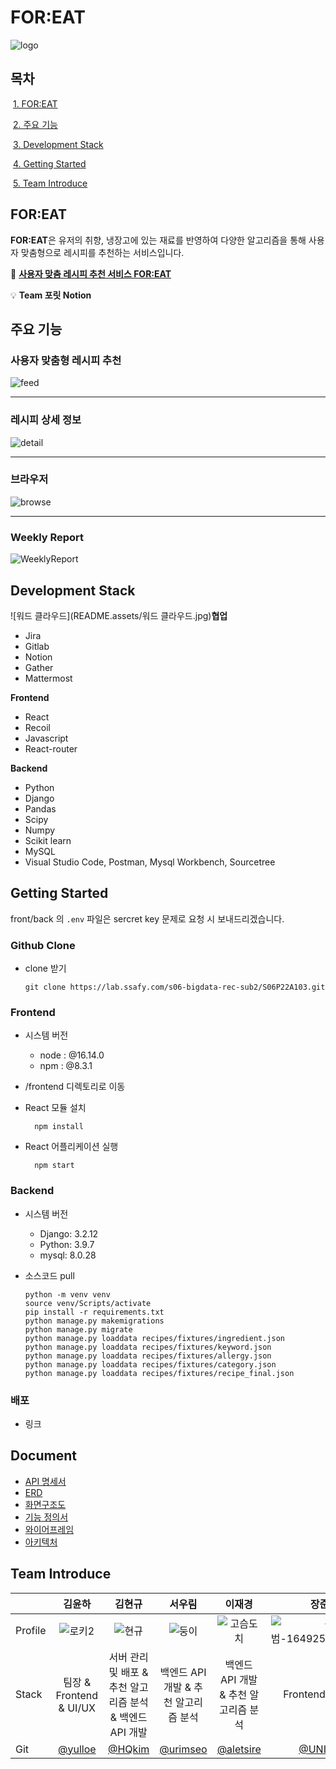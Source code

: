 # FOR:EAT

![logo](README.assets/logo.png)

## 목차

​	[1. FOR:EAT](#for:eat)

​	[2. 주요 기능](#주요-기능)

​	[3. Development Stack](#development-stack)

​	[4. Getting Started](#getting-started)

​	[5. Team Introduce](#team-introduce)



## FOR:EAT

**FOR:EAT**은 유저의 취향, 냉장고에 있는 재료를 반영하여 다양한 알고리즘을 통해 사용자 맞춤형으로 레시피를 추천하는 서비스입니다. 

🍴 [**사용자 맞춤 레시피 추천 서비스 FOR:EAT**](https://j6a103.p.ssafy.io/)

💡 **Team 포릿 Notion**



## 주요 기능

### 사용자 맞춤형 레시피 추천

![feed](README.assets/feed.PNG)



<hr/>

### 레시피 상세 정보

![detail](README.assets/detail.PNG)

<hr/>

### 브라우저

![browse](README.assets/browse.PNG)

<hr/>

### Weekly Report

![WeeklyReport](README.assets/WeeklyReport.png)





## Development Stack

![워드 클라우드](README.assets/워드 클라우드.jpg)**협업**
- Jira
- Gitlab
- Notion
- Gather
- Mattermost

**Frontend**

- React
- Recoil
- Javascript
- React-router

**Backend**

- Python
- Django
- Pandas
- Scipy
- Numpy
- Scikit learn
- MySQL
- Visual Studio Code, Postman, Mysql Workbench, Sourcetree





## Getting Started

front/back 의 `.env` 파일은 sercret key 문제로 요청 시 보내드리겠습니다.

### Github Clone

- clone 받기

  ```
  git clone https://lab.ssafy.com/s06-bigdata-rec-sub2/S06P22A103.git
  ```

### Frontend

- 시스템 버전
    - node : @16.14.0
    - npm : @8.3.1
- /frontend 디렉토리로 이동
- React 모듈 설치
  
    ```
      npm install
    ```
    
- React 어플리케이션 실행
  
    ```
      npm start
    ```
    

### Backend

- 시스템 버전
    - Django: 3.2.12
    - Python: 3.9.7
    - mysql: 8.0.28
- 소스코드 pull
  
    ```
    python -m venv venv
    source venv/Scripts/activate
    pip install -r requirements.txt
    python manage.py makemigrations
    python manage.py migrate
    python manage.py loaddata recipes/fixtures/ingredient.json
    python manage.py loaddata recipes/fixtures/keyword.json
    python manage.py loaddata recipes/fixtures/allergy.json
    python manage.py loaddata recipes/fixtures/category.json
    python manage.py loaddata recipes/fixtures/recipe_final.json
    ```
    

### 배포

- 링크



## Document

- <a href="https://lab.ssafy.com/s06-bigdata-rec-sub2/S06P22A103/-/blob/develop/docs/API_%EB%AA%85%EC%84%B8%EC%84%9C.pdf">API 명세서</a>
- <a href="https://lab.ssafy.com/s06-bigdata-rec-sub2/S06P22A103/-/blob/develop/docs/ERD.PNG">ERD</a>
- <a href="https://lab.ssafy.com/s06-bigdata-rec-sub2/S06P22A103/-/blob/develop/docs/%ED%99%94%EB%A9%B4%EA%B5%AC%EC%A1%B0%EB%8F%84.pdf">화면구조도</a>
- <a href="https://lab.ssafy.com/s06-bigdata-rec-sub2/S06P22A103/-/blob/develop/docs/%EA%B8%B0%EB%8A%A5%EC%A0%95%EC%9D%98%EC%84%9C.pdf">기능 정의서</a>
- <a href="docs/와이어프레임.PNG">와이어프레임</a>
- <a href="docs/아키텍처.png">아키텍처</a>



## Team Introduce

|         |                김윤하                |                          김현규                          |                 서우림                 |                  이재경                  |                     장준범                     |                  한슬기                  |
| ------- | :----------------------------------: | :------------------------------------------------------: | :------------------------------------: | :--------------------------------------: | :--------------------------------------------: | :--------------------------------------: |
| Profile |  ![로키2](README.assets/로키2.png)   |             ![현규](README.assets/현규.png)              |    ![둥이](README.assets/둥이.png)     | ![고슴도치](README.assets/고슴도치.png)  | ![준범-16492589299933](README.assets/준범.png) |     ![초코](README.assets/초코.jpg)      |
| Stack   |       팀장 & Frontend & UI/UX        | 서버 관리 및 배포 & 추천 알고리즘 분석 & 백엔드 API 개발 |  백엔드 API 개발 & 추천 알고리즘 분석  |   백엔드 API 개발 & 추천 알고리즘 분석   |                Frontend & UI/UX                |             Frontend & UI/UX             |
| Git     | [@yulloe](https://github.com/yulloe) |            [@HQkim](https://github.com/HQkim)            | [@urimseo](https://github.com/urimseo) | [@aletsire](https://github.com/aletsire) |    [@UNILION](https://github.com/UNILION/)     | [@1seul357](https://github.com/1seul357) |

